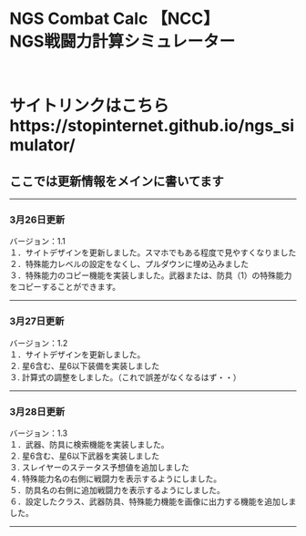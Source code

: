 <h1>NGS Combat Calc 【NCC】 <br> NGS戦闘力計算シミュレーター<h1>
<br>
サイトリンクはこちら<br>
https://stopinternet.github.io/ngs_simulator/
<br>
<h2>ここでは更新情報をメインに書いてます</h2>
<hr>
<h3>3月26日更新</h3> バージョン：1.1 <br>
１．サイトデザインを更新しました。スマホでもある程度で見やすくなりました<br>
２．特殊能力レベルの設定をなくし、プルダウンに埋め込みました<br>
３．特殊能力のコピー機能を実装しました。武器または、防具（1）の特殊能力をコピーすることができます。<br>
<hr>
<h3>3月27日更新</h3> バージョン：1.2 <br>
１．サイトデザインを更新しました。<br>
２. 星6含む、星6以下装備を実装しました<br>
３. 計算式の調整をしました。（これで誤差がなくなるはず・・）
<hr>
<h3>3月28日更新</h3> バージョン：1.3 <br>
１．武器、防具に検索機能を実装しました。<br>
２. 星6含む、星6以下武器を実装しました<br>
３. スレイヤーのステータス予想値を追加しました<br>
４. 特殊能力名の右側に戦闘力を表示するようにしました。<br>
５．防具名の右側に追加戦闘力を表示するようにしました。<br>
６．設定したクラス、武器防具、特殊能力機能を画像に出力する機能を追加しました。<br>
<hr>
